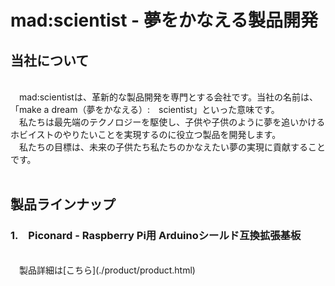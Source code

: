 # mad:scientist - 夢をかなえる製品開発

## 当社について
<br>
　mad:scientistは、革新的な製品開発を専門とする会社です。当社の名前は、「make a dream（夢をかなえる）:　scientist」といった意味です。<br>
　私たちは最先端のテクノロジーを駆使し、子供や子供のように夢を追いかけるホビイストのやりたいことを実現するのに役立つ製品を開発します。<br>
　私たちの目標は、未来の子供たち私たちのかなえたい夢の実現に貢献することです。
<br>
<br>

## 製品ラインナップ

### 1.　Piconard - Raspberry Pi用 Arduinoシールド互換拡張基板
<br>
　製品詳細は[こちら](./product/product.html)